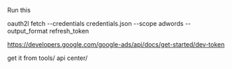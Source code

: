 Run this

oauth2l fetch --credentials credentials.json --scope adwords --output_format refresh_token

https://developers.google.com/google-ads/api/docs/get-started/dev-token

get it from tools/ api center/
